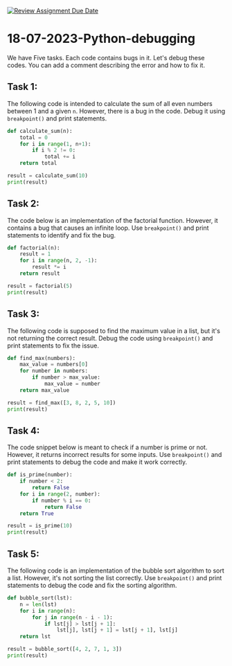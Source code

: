 [![Review Assignment Due Date](https://classroom.github.com/assets/deadline-readme-button-24ddc0f5d75046c5622901739e7c5dd533143b0c8e959d652212380cedb1ea36.svg)](https://classroom.github.com/a/PRyQJmlg)
# 18-07-2023-Python-debugging

We have Five tasks. Each code contains bugs in it. Let's debug these codes. You can add a comment describing the error and how to fix it.

Task 1:
--------------
The following code is intended to calculate the sum of all even numbers between 1 and a given `n`. However, there is a bug in the code. Debug it using `breakpoint()` and print statements.

```python
def calculate_sum(n):
    total = 0
    for i in range(1, n+1):
        if i % 2 != 0:
            total += i
    return total

result = calculate_sum(10)
print(result)
```

Task 2:
--------------
The code below is an implementation of the factorial function. However, it contains a bug that causes an infinite loop. Use `breakpoint()` and print statements to identify and fix the bug.

```python
def factorial(n):
    result = 1
    for i in range(n, 2, -1):
        result *= i
    return result

result = factorial(5)
print(result)
```

Task 3:
--------------
The following code is supposed to find the maximum value in a list, but it's not returning the correct result. Debug the code using `breakpoint()` and print statements to fix the issue.

```python
def find_max(numbers):
    max_value = numbers[0]
    for number in numbers:
        if number > max_value:
            max_value = number
    return max_value

result = find_max([3, 8, 2, 5, 10])
print(result)
```

Task 4:
--------------
The code snippet below is meant to check if a number is prime or not. However, it returns incorrect results for some inputs. Use `breakpoint()` and print statements to debug the code and make it work correctly.

```python
def is_prime(number):
    if number < 2:
        return False
    for i in range(2, number):
        if number % i == 0:
            return False
    return True

result = is_prime(10)
print(result)
```

Task 5:
--------------
The following code is an implementation of the bubble sort algorithm to sort a list. However, it's not sorting the list correctly. Use `breakpoint()` and print statements to debug the code and fix the sorting algorithm.

```python
def bubble_sort(lst):
    n = len(lst)
    for i in range(n):
        for j in range(n - i - 1):
            if lst[j] > lst[j + 1]:
                lst[j], lst[j + 1] = lst[j + 1], lst[j]
    return lst

result = bubble_sort([4, 2, 7, 1, 3])
print(result)
```

